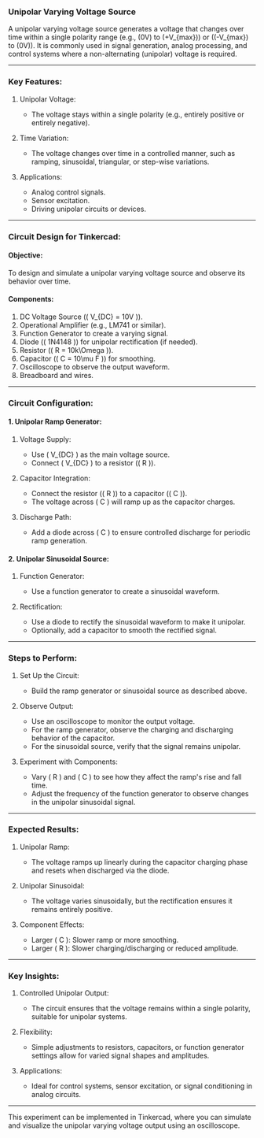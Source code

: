 ### Unipolar Varying Voltage Source

A unipolar varying voltage source generates a voltage that changes over time within a single polarity range (e.g., \(0V\) to \(+V_{max}\)) or (\(-V_{max}\) to \(0V\)). It is commonly used in signal generation, analog processing, and control systems where a non-alternating (unipolar) voltage is required.

---

### Key Features:

1. Unipolar Voltage:
   - The voltage stays within a single polarity (e.g., entirely positive or entirely negative).

2. Time Variation:
   - The voltage changes over time in a controlled manner, such as ramping, sinusoidal, triangular, or step-wise variations.

3. Applications:
   - Analog control signals.
   - Sensor excitation.
   - Driving unipolar circuits or devices.

---

### Circuit Design for Tinkercad:

#### Objective:
To design and simulate a unipolar varying voltage source and observe its behavior over time.

#### Components:
1. DC Voltage Source (\( V_{DC} = 10V \)).
2. Operational Amplifier (e.g., LM741 or similar).
3. Function Generator to create a varying signal.
4. Diode (\( 1N4148 \)) for unipolar rectification (if needed).
5. Resistor (\( R = 10k\Omega \)).
6. Capacitor (\( C = 10\mu F \)) for smoothing.
7. Oscilloscope to observe the output waveform.
8. Breadboard and wires.

---

### Circuit Configuration:

#### 1. Unipolar Ramp Generator:
1. Voltage Supply:
   - Use \( V_{DC} \) as the main voltage source.
   - Connect \( V_{DC} \) to a resistor (\( R \)).

2. Capacitor Integration:
   - Connect the resistor (\( R \)) to a capacitor (\( C \)).
   - The voltage across \( C \) will ramp up as the capacitor charges.

3. Discharge Path:
   - Add a diode across \( C \) to ensure controlled discharge for periodic ramp generation.

#### 2. Unipolar Sinusoidal Source:
1. Function Generator:
   - Use a function generator to create a sinusoidal waveform.

2. Rectification:
   - Use a diode to rectify the sinusoidal waveform to make it unipolar.
   - Optionally, add a capacitor to smooth the rectified signal.

---

### Steps to Perform:

1. Set Up the Circuit:
   - Build the ramp generator or sinusoidal source as described above.

2. Observe Output:
   - Use an oscilloscope to monitor the output voltage.
   - For the ramp generator, observe the charging and discharging behavior of the capacitor.
   - For the sinusoidal source, verify that the signal remains unipolar.

3. Experiment with Components:
   - Vary \( R \) and \( C \) to see how they affect the ramp's rise and fall time.
   - Adjust the frequency of the function generator to observe changes in the unipolar sinusoidal signal.

---

### Expected Results:

1. Unipolar Ramp:
   - The voltage ramps up linearly during the capacitor charging phase and resets when discharged via the diode.

2. Unipolar Sinusoidal:
   - The voltage varies sinusoidally, but the rectification ensures it remains entirely positive.

3. Component Effects:
   - Larger \( C \): Slower ramp or more smoothing.
   - Larger \( R \): Slower charging/discharging or reduced amplitude.

---

### Key Insights:

1. Controlled Unipolar Output:
   - The circuit ensures that the voltage remains within a single polarity, suitable for unipolar systems.

2. Flexibility:
   - Simple adjustments to resistors, capacitors, or function generator settings allow for varied signal shapes and amplitudes.

3. Applications:
   - Ideal for control systems, sensor excitation, or signal conditioning in analog circuits.

---

This experiment can be implemented in Tinkercad, where you can simulate and visualize the unipolar varying voltage output using an oscilloscope.
